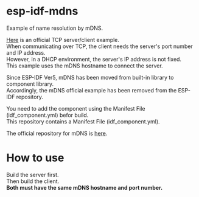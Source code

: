 # esp-idf-mdns
Example of name resolution by mDNS.   

[Here](https://github.com/espressif/esp-idf/tree/master/examples/protocols/sockets) is an official TCP server/client example.   
When communicating over TCP, the client needs the server's port number and IP address.   
However, in a DHCP environment, the server's IP address is not fixed.   
This example uses the mDNS hostname to connect the server.   


Since ESP-IDF Ver5, mDNS has been moved from built-in library to component library.   
Accordingly, the mDNS official example has been removed from the ESP-IDF repository.   

You need to add the component using the Manifest File (idf_component.yml) befor build.   
This repository contains a Manifest File (idf_component.yml).   

The official repository for mDNS is [here](https://github.com/espressif/esp-protocols).   

# How to use
Build the server first.   
Then build the client.   
__Both must have the same mDNS hostname and port number.__   
